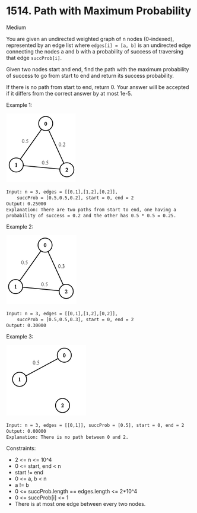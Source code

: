 # 1514. Path with Maximum Probability
Medium

You are given an undirected weighted graph of n nodes (0-indexed), 
represented by an edge list where ``edges[i] = [a, b]`` is an undirected 
edge connecting the nodes a and b with a probability of success of 
traversing that edge ``succProb[i]``.

Given two nodes start and end, find the path with the maximum probability 
of success to go from start to end and return its success probability.

If there is no path from start to end, return 0. Your answer will be 
accepted if it differs from the correct answer by at most 1e-5.

Example 1:

![ex1](ex1.png)
```
Input: n = 3, edges = [[0,1],[1,2],[0,2]], 
    succProb = [0.5,0.5,0.2], start = 0, end = 2
Output: 0.25000
Explanation: There are two paths from start to end, one having a 
probability of success = 0.2 and the other has 0.5 * 0.5 = 0.25.
```
Example 2:

![ex2](ex2.png)
```
Input: n = 3, edges = [[0,1],[1,2],[0,2]], 
    succProb = [0.5,0.5,0.3], start = 0, end = 2
Output: 0.30000
```
Example 3:

![ex3](ex3.png)
```
Input: n = 3, edges = [[0,1]], succProb = [0.5], start = 0, end = 2
Output: 0.00000
Explanation: There is no path between 0 and 2.
```

Constraints:
* 2 <= n <= 10^4
* 0 <= start, end < n
* start != end
* 0 <= a, b < n
* a != b
* 0 <= succProb.length == edges.length <= 2*10^4
* 0 <= succProb[i] <= 1
* There is at most one edge between every two nodes.
